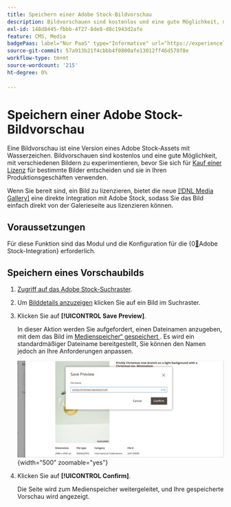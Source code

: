 ```yaml
---
title: Speichern einer Adobe Stock-Bildvorschau
description: Bildvorschauen sind kostenlos und eine gute Möglichkeit, mit verschiedenen Adobe Stock-Bildern zu experimentieren, bevor Sie sich für den Kauf einer Lizenz entscheiden.
exl-id: 148d8445-fbbb-4f27-8de8-d8c1943d2afe
feature: CMS, Media
badgePaas: label="Nur PaaS" type="Informative" url="https://experienceleague.adobe.com/de/docs/commerce/user-guides/product-solutions" tooltip="Gilt nur für Adobe Commerce in Cloud-Projekten (von Adobe verwaltete PaaS-Infrastruktur) und lokale Projekte."
source-git-commit: 57a913b21f4cbbb4f0800afe13012ff46d578f8e
workflow-type: tm+mt
source-wordcount: '215'
ht-degree: 0%

---
```


# Speichern einer Adobe Stock-Bildvorschau

Eine Bildvorschau ist eine Version eines Adobe Stock-Assets mit Wasserzeichen. Bildvorschauen sind kostenlos und eine gute Möglichkeit, mit verschiedenen Bildern zu experimentieren, bevor Sie sich für [Kauf einer Lizenz](./adobe-stock-license-image.md) für bestimmte Bilder entscheiden und sie in Ihren Produktionsgeschäften verwenden.

Wenn Sie bereit sind, ein Bild zu lizenzieren, bietet die neue [[!DNL Media Gallery]](media-gallery.md) eine direkte Integration mit Adobe Stock, sodass Sie das Bild einfach direkt von der Galerieseite aus lizenzieren können.

## Voraussetzungen

Für diese Funktion sind das Modul und die Konfiguration für die {0[&#128279;](./adobe-stock.md)Adobe Stock-Integration} erforderlich.

## Speichern eines Vorschaubilds

1. [Zugriff auf das Adobe Stock-Suchraster](./adobe-stock-manage.md#access-the-adobe-stock-search-grid).

1. Um [Bilddetails anzuzeigen](./adobe-stock-manage.md#view-image-details) klicken Sie auf ein Bild im Suchraster.

1. Klicken Sie auf **[!UICONTROL Save Preview]**.

   In dieser Aktion werden Sie aufgefordert, einen Dateinamen anzugeben, mit dem das Bild im [Medienspeicher“ gespeichert ](./media-storage.md). Es wird ein standardmäßiger Dateiname bereitgestellt, Sie können den Namen jedoch an Ihre Anforderungen anpassen.

   ![Adobe Stock-Vorschaubild speichern](./assets/adobe-stock-save-preview.png){width="500" zoomable="yes"}

1. Klicken Sie auf **[!UICONTROL Confirm]**.

   Die Seite wird zum Medienspeicher weitergeleitet, und Ihre gespeicherte Vorschau wird angezeigt.
